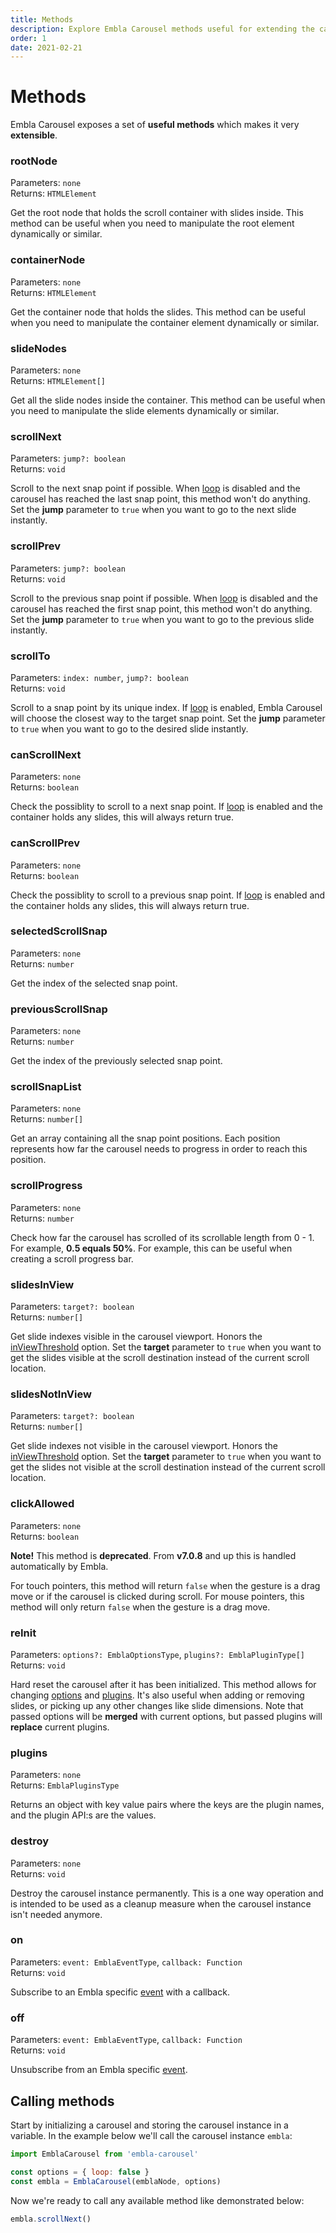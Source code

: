 ```yaml
---
title: Methods
description: Explore Embla Carousel methods useful for extending the carousel beyond its native functionality.
order: 1
date: 2021-02-21
---
```


# Methods

Embla Carousel exposes a set of **useful methods** which makes it very **extensible**.

### rootNode

Parameters: <BrandPrimaryText>`none`</BrandPrimaryText>  
Returns: <BrandSecondaryText>`HTMLElement`</BrandSecondaryText>

Get the root node that holds the scroll container with slides inside. This method can be useful when you need to manipulate the root element dynamically or similar.

### containerNode

Parameters: <BrandPrimaryText>`none`</BrandPrimaryText>  
Returns: <BrandSecondaryText>`HTMLElement`</BrandSecondaryText>

Get the container node that holds the slides. This method can be useful when you need to manipulate the container element dynamically or similar.

### slideNodes

Parameters: <BrandPrimaryText>`none`</BrandPrimaryText>  
Returns: <BrandSecondaryText>`HTMLElement[]`</BrandSecondaryText>

Get all the slide nodes inside the container. This method can be useful when you need to manipulate the slide elements dynamically or similar.

### scrollNext

Parameters: <BrandPrimaryText>`jump?: boolean`</BrandPrimaryText>  
Returns: <BrandSecondaryText>`void`</BrandSecondaryText>

Scroll to the next snap point if possible. When [loop](/api/options/#loop) is disabled and the carousel has reached the last snap point, this method won't do anything. Set the **jump** parameter to `true` when you want to go to the next slide instantly.

### scrollPrev

Parameters: <BrandPrimaryText>`jump?: boolean`</BrandPrimaryText>  
Returns: <BrandSecondaryText>`void`</BrandSecondaryText>

Scroll to the previous snap point if possible. When [loop](/api/options/#loop) is disabled and the carousel has reached the first snap point, this method won't do anything. Set the **jump** parameter to `true` when you want to go to the previous slide instantly.

### scrollTo

Parameters: <BrandPrimaryText>`index: number`, `jump?: boolean`</BrandPrimaryText>  
Returns: <BrandSecondaryText>`void`</BrandSecondaryText>

Scroll to a snap point by its unique index. If [loop](/api/options/#loop) is enabled, Embla Carousel will choose the closest way to the target snap point. Set the **jump** parameter to `true` when you want to go to the desired slide instantly.

### canScrollNext

Parameters: <BrandPrimaryText>`none`</BrandPrimaryText>  
Returns: <BrandSecondaryText>`boolean`</BrandSecondaryText>

Check the possiblity to scroll to a next snap point. If [loop](/api/options/#loop) is enabled and the container holds any slides, this will always return true.

### canScrollPrev

Parameters: <BrandPrimaryText>`none`</BrandPrimaryText>  
Returns: <BrandSecondaryText>`boolean`</BrandSecondaryText>

Check the possiblity to scroll to a previous snap point. If [loop](/api/options/#loop) is enabled and the container holds any slides, this will always return true.

### selectedScrollSnap

Parameters: <BrandPrimaryText>`none`</BrandPrimaryText>  
Returns: <BrandSecondaryText>`number`</BrandSecondaryText>

Get the index of the selected snap point.

### previousScrollSnap

Parameters: <BrandPrimaryText>`none`</BrandPrimaryText>  
Returns: <BrandSecondaryText>`number`</BrandSecondaryText>

Get the index of the previously selected snap point.

### scrollSnapList

Parameters: <BrandPrimaryText>`none`</BrandPrimaryText>  
Returns: <BrandSecondaryText>`number[]`</BrandSecondaryText>

Get an array containing all the snap point positions. Each position represents how far the carousel needs to progress in order to reach this position.

### scrollProgress

Parameters: <BrandPrimaryText>`none`</BrandPrimaryText>  
Returns: <BrandSecondaryText>`number`</BrandSecondaryText>

Check how far the carousel has scrolled of its scrollable length from 0 - 1. For example, **0.5 equals 50%**. For example, this can be useful when creating a scroll progress bar.

### slidesInView

Parameters: <BrandPrimaryText>`target?: boolean`</BrandPrimaryText>  
Returns: <BrandSecondaryText>`number[]`</BrandSecondaryText>

Get slide indexes visible in the carousel viewport. Honors the [inViewThreshold](/api/options/#inviewthreshold) option. Set the **target** parameter to `true` when you want to get the slides visible at the scroll destination instead of the current scroll location.

### slidesNotInView

Parameters: <BrandPrimaryText>`target?: boolean`</BrandPrimaryText>  
Returns: <BrandSecondaryText>`number[]`</BrandSecondaryText>

Get slide indexes not visible in the carousel viewport. Honors the [inViewThreshold](/api/options/#inviewthreshold) option. Set the **target** parameter to `true` when you want to get the slides not visible at the scroll destination instead of the current scroll location.

### clickAllowed

Parameters: <BrandPrimaryText>`none`</BrandPrimaryText>  
Returns: <BrandSecondaryText>`boolean`</BrandSecondaryText>

**Note!** This method is **deprecated**. From **v7.0.8** and up this is handled automatically by Embla.

For touch pointers, this method will return `false` when the gesture is a drag move or if the carousel is clicked during scroll. For mouse pointers, this method will only return `false` when the gesture is a drag move.

### reInit

Parameters: <BrandPrimaryText>`options?: EmblaOptionsType`, `plugins?: EmblaPluginType[]`</BrandPrimaryText>  
Returns: <BrandSecondaryText>`void`</BrandSecondaryText>

Hard reset the carousel after it has been initialized. This method allows for changing [options](/api/options/) and [plugins](/api/plugins/). It's also useful when adding or removing slides, or picking up any other changes like slide dimensions. Note that passed options will be **merged** with current options, but passed plugins will **replace** current plugins.

### plugins

Parameters: <BrandPrimaryText>`none`</BrandPrimaryText>  
Returns: <BrandSecondaryText>`EmblaPluginsType`</BrandSecondaryText>

Returns an object with key value pairs where the keys are the plugin names, and the plugin API:s are the values.

### destroy

Parameters: <BrandPrimaryText>`none`</BrandPrimaryText>  
Returns: <BrandSecondaryText>`void`</BrandSecondaryText>

Destroy the carousel instance permanently. This is a one way operation and is intended to be used as a cleanup measure when the carousel instance isn't needed anymore.

### on

Parameters: <BrandPrimaryText>`event: EmblaEventType`, `callback: Function`</BrandPrimaryText>  
Returns: <BrandSecondaryText>`void`</BrandSecondaryText>

Subscribe to an Embla specific [event](/api/events/) with a callback.

### off

Parameters: <BrandPrimaryText>`event: EmblaEventType`, `callback: Function`</BrandPrimaryText>  
Returns: <BrandSecondaryText>`void`</BrandSecondaryText>

Unsubscribe from an Embla specific [event](/api/events/).

## Calling methods

Start by initializing a carousel and storing the carousel instance in a variable. In the example below we'll call the carousel instance `embla`:

```js
import EmblaCarousel from 'embla-carousel'

const options = { loop: false }
const embla = EmblaCarousel(emblaNode, options)
```

Now we're ready to call any available method like demonstrated below:

```js
embla.scrollNext()
```
